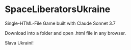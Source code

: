 # SpaceLiberatorsUkraine
Single-HTML-File Game built with Claude Sonnet 3.7

Download into a folder and open .html file in any browser.

Slava Ukraini!
